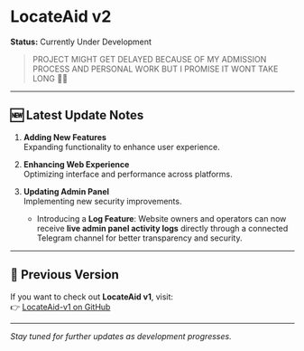 # LocateAid v2
**Status:** Currently Under Development  
> PROJECT MIGHT GET DELAYED BECAUSE OF MY ADMISSION PROCESS AND PERSONAL WORK BUT I PROMISE IT WONT TAKE LONG 🫶🏻
---

## 🆕 Latest Update Notes
1. **Adding New Features**  
   Expanding functionality to enhance user experience.  

2. **Enhancing Web Experience**  
   Optimizing interface and performance across platforms.  

3. **Updating Admin Panel**  
   Implementing new security improvements.  
   - Introducing a **Log Feature**: Website owners and operators can now receive **live admin panel activity logs** directly through a connected Telegram channel for better transparency and security.  

---

## 🔗 Previous Version
If you want to check out **LocateAid v1**, visit:  
👉 [LocateAid-v1 on GitHub](https://github.com/sanketpadhyal/LocateAid)

---

*Stay tuned for further updates as development progresses.*